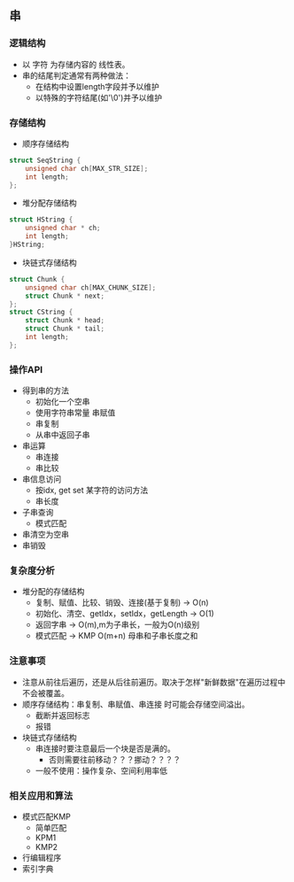 ## 串

### 逻辑结构
* 以 字符 为存储内容的 线性表。
* 串的结尾判定通常有两种做法：
	* 在结构中设置length字段并予以维护
	* 以特殊的字符结尾(如'\0')并予以维护

### 存储结构
* 顺序存储结构
```c
struct SeqString {
	unsigned char ch[MAX_STR_SIZE];
	int length;
};
```
* 堆分配存储结构
```c
struct HString {
	unsigned char * ch;
	int length;
}HString;
```
* 块链式存储结构
```c
struct Chunk {
	unsigned char ch[MAX_CHUNK_SIZE];
	struct Chunk * next;
};
struct CString {
	struct Chunk * head;
	struct Chunk * tail;
	int length;
};
```

### 操作API
* 得到串的方法
	* 初始化一个空串
	* 使用字符串常量 串赋值
	* 串复制
	* 从串中返回子串
* 串运算
	* 串连接
	* 串比较
* 串信息访问
	* 按idx, get set 某字符的访问方法
	* 串长度
* 子串查询
	* 模式匹配
* 串清空为空串
* 串销毁

### 复杂度分析
* 堆分配的存储结构
	* 复制、赋值、比较、销毁、连接(基于复制) 	-> O(n)
	* 初始化、清空、getIdx，setIdx，getLength	-> O(1)
	* 返回字串 -> O(m),m为子串长，一般为O(n)级别
	* 模式匹配	-> KMP O(m+n) 母串和子串长度之和

### 注意事项
* 注意从前往后遍历，还是从后往前遍历。取决于怎样"新鲜数据"在遍历过程中不会被覆盖。
* 顺序存储结构：串复制、串赋值、串连接 时可能会存储空间溢出。
	* 截断并返回标志
	* 报错
* 块链式存储结构
	* 串连接时要注意最后一个块是否是满的。
		* 否则需要往前移动？？？挪动？？？？
	* 一般不使用：操作复杂、空间利用率低

### 相关应用和算法
* 模式匹配KMP
	* 简单匹配
	* KPM1
	* KMP2
* 行编辑程序
* 索引字典










